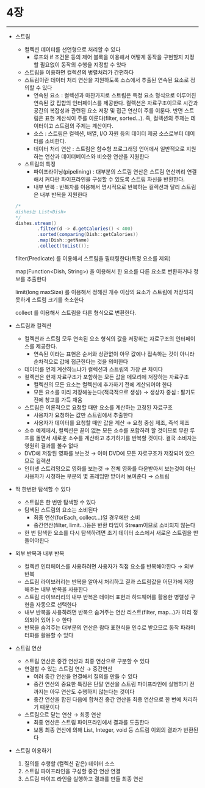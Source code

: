 # 4장

---

- 스트림
    - 컬렉션 데이터를 선언형으로 처리할 수 있다
        - 루프와 if 조건문 등의 제어 블록을 이용해서 어떻게 동작을 구현할지 지정할 필요없이 동작의 수행을 지정할 수 있다
    - 스트림을 이용하면 컬렉션의 병렬처리가 간편하다
    - 스트림이란 데이터 처리 연산을 지원하도록 소스에서 추출된 연속된 요소로 정의할 수 있다
        - 연속된 요소 : 컬렉션과 마찬가지로 스트림은 특정 요소 형식으로 이루어진 연속된 값 집합의 인터페이스를 제공한다. 컬렉션은 자료구조이므로 시간과 공간의 복잡성과 관련된 요소 저장 및 접근 연산이 주를 이룬다. 반면 스트림은 표현 계산식이 주를 이룬다(filter, sorted…). 즉, 컬렉션의 주제는 데이터이고 스트림의 주제는 계산이다.
        - 소스 : 스트림은 컬렉션, 배열, I/O 자원 등의 데이터 제공 소스로부터 데이터를 소비한다.
        - 데이터 처리 연산 : 스트림은 함수형 프로그래밍 언어에서 일반적으로 지원하는 연산과 데이터베이스와 비슷한 연산을 지원한다
    - 스트림의 특징
        - 파이프라이닝(pipelining) : 대부분의 스트림 연산은 스트림 연산끼리 연결해서 커다란 파이프라인을 구성할 수 있도록 스트림 자신을 반환한다.
        - 내부 반복 : 반복자를 이용해서 명시적으로 반복하는 컬렉션과 달리 스트림은 내부 반복을 지원한다
    
    ```java
    /*
    dishes는 List<Dish>
    */
    dishes.stream()
            .filter(d -> d.getCalories() < 400)
            .sorted(comparing(Dish::getCalories))
            .map(Dish::getName)
            .collect(toList());
    ```
    
    filter(Predicate<Dish>) 를 이용해서 스트림을 필터링한다(특정 요소를 제외)
    
    map(Function<Dish, String>) 을 이용해서 한 요소를 다른 요소로 변환하거나 정보를 추출한다
    
    limit(long maxSize) 를 이용해서 정해진 개수 이상의 요소가 스트림에 저장되지 못하게 스트림 크기를 축소한다
    
    collect 를 이용해서 스트림을 다른 형식으로 변환한다.
    
- 스트림과 컬렉션
    - 컬렉션과 스트림 모두 연속된 요소 형식의 값을 저장하는 자료구조의 인터페이스를 제공한다.
        - 연속된 이라는 표현은 순서와 상관없이 아무 값에나 접속하는 것이 아니라 순차적으로 값에 접근한다는 것을 의미한다
    - 데이터를 언제 계산하느냐가 컬렉션과 스트림의 가장 큰 차이다
    - 컬렉션은 현재 자료구조가 포함하는 모든 값을 메모리에 저장하는 자료구조
        - 컬렉션의 모든 요소는 컬렉션에 추가하기 전에 계산되어야 한다
        - 모든 요소를 미리 저장해놓는다(적극적으로 생성) → 생상자 중심 : 팔기도 전에 창고를 가득 채움
    - 스트림은 이론적으로 요청할 때만 요소를 계산하는 고정된 자료구조
        - 사용자가 요청하는 값만 스트림에서 추출한다
        - 사용자가 데이터를 요청할 때만 값을 계산 → 요청 중심 제조, 즉석 제조
    - 소수 예제에서, 컬렉션은 끝이 없는 모든 소수를 포함하려 할 것이므로 무한 루프를 돌면서 새로운 소수를 계산하고 추가하기를 반복할 것이다. 결국 소비자는 영원히 결과를 볼수 없다
    - DVD에 저장된 영화를 보는것 → 이미 DVD에 모든 자료구조가 저장되어 있으므로 컬렉션
    - 인터넷 스트리밍으로 영화를 보는것 → 전체 영화를 다운받아서 보는것이 아닌 사용자가 시청하는 부분의 몇 프레임만 받아서 보여준다 → 스트림
    
- 딱 한번만 탐색할 수 있다
    - 스트림은 한 번만 탐색할 수 있다
    - 탐색된 스트림의 요소는 소비된다
        - 최종 연산(forEach, collect…)일 경우에만 소비
        - 중간연산(filter, limit…)등은 반환 타입이 Stream이므로 소비되지 않는다
    - 한 번 탐색한 요소를 다시 탐색하려면 초기 데이터 소스에서 새로운 스트림을 만들어야한다
    
- 외부 반복과 내부 반복
    - 컬렉션 인터페이스를 사용하려면 사용자가 직접 요소를 반복해야한다 → 외부 반복
    - 스트림 라이브러리는 반복을 알아서 처리하고 결과 스트림값을 어딘가에 저장해주는 내부 반복을 사용한다
    - 스트림 라이브러리의 내부 반복은 데이터 표현과 하드웨어를 활용한 병렬성 구현을 자동으로 선택한다
    - 내부 반복을 사용하려면 반복으 숨겨주는 연산 리스트(filter, map…)가 미리 정의되어 있어ㅑㅇ 한다
    - 반복을 숨겨주는 대부분의 연산은 람다 표현식을 인수로 받으므로 동작 파라미터화를 활용할 수 있다

- 스트림 연산
    - 스트림 연산은 중간 연산과 최종 연산으로 구분할 수 있다
    - 연결할 수 있는 스트림 연산 → 중간연산
        - 여러 중간 연산을 연결해서 질의를 만들 수 있다
        - 중간 연산의 중요한 특징은 단말 연산을 스트림 파이프라인에 실행하기 전까지는 아무 연산도 수행하지 않는다는 것이다
        - 중간 연산을 합친 다음에 합쳐진 중간 연산을 최종 연산으로 한 번에 처리하기 때문이다
    - 스트림으르 닫는 연산 → 최종 연산
        - 최종 연산은 스트림 파이프라인에서 결과를 도출한다
        - 보통 최종 연산에 의해 List, Integer, void 등 스트림 이외의 결과가 반환된다
    
- 스트림 이용하기
    1. 질의를 수행할 (컬렉션 같은) 데이터 소스
    2. 스트림 파이프라인을 구성할 중간 연산 연결
    3. 스트림 파이프 라인을 실행하고 결과를 만들 최종 연산